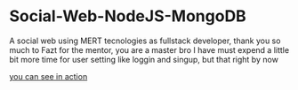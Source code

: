 # Social-Web-NodeJS-MongoDB
A social web using MERT tecnologies as fullstack developer, thank you so much to Fazt for the mentor, you are a master bro
I have must expend a little bit more time for user setting like loggin and singup, but that right by now

[you can see in action](https://social-web-nodejs-mongodb.herokuapp.com/) 
